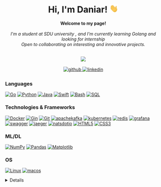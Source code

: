 <h1 align="center">Hi, I'm Daniar! <img src="https://github.com/FujiwaraChoki/FujiwaraChoki/blob/main/assets/238178097-766d336d-b87d-44ba-807c-c51de2bc6b4d.gif" width="28px" alt="👋"></h1>

<p align="center">
    <b>Welcome to my page!</b><br><br>
    <i>
        I'm a student at SDU university , and I'm currently learning Golang and looking for internship<br>
        Open to collaborating on interesting and innovative projects.<br>
    </i><br>
    
</p>

<p align="center">
  <img src="https://count.getloli.com/get/@damndelion?theme=gelbooru" />
</p>

<div align="center">
<a href="https://github.com/damndelion" target="_blank">
<img src=https://img.shields.io/badge/github-%2324292e.svg?&style=for-the-badge&logo=github&logoColor=white alt=github style="margin-bottom: 5px;" />
</a>
<a href="https://www.linkedin.com/in/daniar-yermakhan-99b552194/" target="_blank">
<img src=https://img.shields.io/badge/linkedin-%231E77B5.svg?&style=for-the-badge&logo=linkedin&logoColor=white alt=linkedin style="margin-bottom: 5px;" />
</a>
</div>

### Languages
[![Go](https://img.shields.io/badge/go-black?style=for-the-badge&logo=go)](https://github.com/damndelion)
[![Python](https://img.shields.io/badge/python-black?style=for-the-badge&logo=python)](https://github.com/damndelion)
[![Java](https://img.shields.io/badge/java-black?style=for-the-badge&logo=openjdk)](https://github.com/damndelion)
[![Swift](https://img.shields.io/badge/swift-black?style=for-the-badge&logo=swift)](https://github.com/damndelion)
[![Bash](https://img.shields.io/badge/bash-black?style=for-the-badge&logo=gnu-bash&logoColor=white)](https://github.com/damndelion)
[![SQL](https://img.shields.io/badge/sql-black?style=for-the-badge&logo=mysql)](https://github.com/damndelion)


### Technologies & Frameworks
[![Docker](https://img.shields.io/badge/docker-black?style=for-the-badge&logo=docker)](https://github.com/damndelion)
[![Gin](https://img.shields.io/badge/gin-black?style=for-the-badge&logo=gin)](https://github.com/damndelion)
[![Git](https://img.shields.io/badge/git-black?style=for-the-badge&logo=git)](https://github.com/damndelion)
[![apachekafka](https://img.shields.io/badge/apachekafka-black?style=for-the-badge&logo=apachekafka)](https://github.com/damndelion)
[![kubernetes](https://img.shields.io/badge/kubernetes-black?style=for-the-badge&logo=kubernetes)](https://github.com/damndelion)
[![redis](https://img.shields.io/badge/redis-black?style=for-the-badge&logo=redis)](https://github.com/damndelion)
[![grafana](https://img.shields.io/badge/grafana-black?style=for-the-badge&logo=grafana)](https://github.com/damndelion)
[![swagger](https://img.shields.io/badge/swagger-black?style=for-the-badge&logo=swagger)](https://github.com/damndelion)
[![jaeger](https://img.shields.io/badge/jaeger-black?style=for-the-badge&logo=jaeger)](https://github.com/damndelion)
[![natsdotio](https://img.shields.io/badge/natsdotio-black?style=for-the-badge&logo=natsdotio)](https://github.com/damndelion)
[![HTML5](https://img.shields.io/badge/html5-black?style=for-the-badge&logo=html5)](https://github.com/damndelion)
[![CSS3](https://img.shields.io/badge/css3-black?style=for-the-badge&logo=css3)](https://github.com/damndelion)

### ML/DL
[![NumPy](https://img.shields.io/badge/numpy-black?style=for-the-badge&logo=numpy)](https://github.com/damndelion)
[![Pandas](https://img.shields.io/badge/Pandas-black?style=for-the-badge&logo=pandas)](https://github.com/damndelion)
[![Matplotlib](https://img.shields.io/badge/Matplotlib-black?style=for-the-badge&logo=mstplot)](https://github.com/damndelion)

### OS
[![Linux](https://img.shields.io/badge/linux-black?style=for-the-badge&logo=Linux)](https://github.com/damndelion)
[![macos](https://img.shields.io/badge/macos-black?style=for-the-badge&logo=macos)](https://github.com/damndelion)


<details>
<p align="center">
  <a href="https://github.com/damndelion">
    <img src="http://github-profile-summary-cards.vercel.app/api/cards/profile-details?username=damndelion&theme=transparent" />
  </a>
  <a href="https://github.com/damndelion">
    <img src="https://github-readme-streak-stats.herokuapp.com/?user=damndelion&hide_border=true&card_width=338&theme=transparent" />
  </a>
  <a href="https://github.com/damndelion">
    <img src="http://github-profile-summary-cards.vercel.app/api/cards/stats?username=damndelion&theme=transparent" />
  </a>
</p>
<table><tr><td valign="top" width="33%">





</td></tr></table>  

<br/>

<br/>  

</details>
